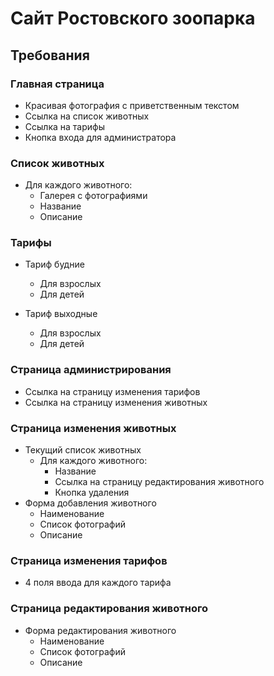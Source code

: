 # Сайт Ростовского зоопарка

## Требования

### Главная страница

* Красивая фотография с приветственным текстом
* Ссылка на список животных
* Ссылка на тарифы
* Кнопка входа для администратора

### Список животных

* Для каждого животного:
  * Галерея с фотографиями
  * Название
  * Описание

### Тарифы

* Тариф будние
  * Для взрослых
  * Для детей

* Тариф выходные
  * Для взрослых
  * Для детей

### Страница администрирования

* Ссылка на страницу изменения тарифов
* Ссылка на страницу изменения животных

### Страница изменения животных

* Текущий список животных
  * Для каждого животного:
    * Название
    * Ссылка на страницу редактирования животного
    * Кнопка удаления
* Форма добавления животного
  * Наименование
  * Список фотографий
  * Описание

### Страница изменения тарифов

* 4 поля ввода для каждого тарифа

### Страница редактирования животного

* Форма редактирования животного
  * Наименование
  * Список фотографий
  * Описание
